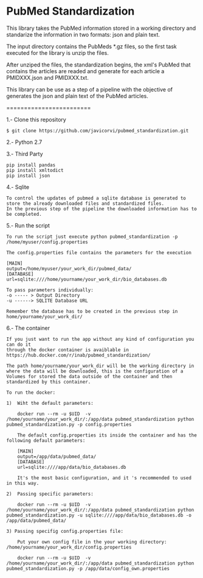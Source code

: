 PubMed Standardization
========================

This library takes the PubMed information stored in a working directory and standarize the information in two formats: json and plain text. 

The input directory contains the PubMeds *.gz files, so the first task executed for the library is unzip the files.  

After unziped the files, the standardization begins,  the xml's PubMed that contains the articles are readed and generate for each article a PMIDXXX.json and PMIDXXX.txt.

This library can be use as a step of a pipeline with the objective of generates the json and plain text of the PubMed articles.
 

========================

1.- Clone this repository 

    $ git clone https://github.com/javicorvi/pubmed_standardization.git
    
2.- Python 2.7 
	
	
3.- Third Party 
	
	pip install pandas
	pip install xmltodict
	pip install json


4.- Sqlite 
	
	To control the updates of pubmed a sqlite database is generated to store the already downloaded files and standardized files. 
	In the previous step of the pipeline the downloaded information has to be completed.
	
	
5.- Run the script
	
	To run the script just execute python pubmed_standardization -p /home/myuser/config.properties
	
	The config.properties file contains the parameters for the execution
	
	[MAIN]
	output=/home/myuser/your_work_dir/pubmed_data/
	[DATABASE]
	url=sqlite:////home/yourname/your_work_dir/bio_databases.db
	
	To pass parameters individually:
	-o ----- > Output Directory
	-u ------> SQLITE Database URL
	
	Remember the database has to be created in the previous step in home/yourname/your_work_dir/ 

6.- The container 
	
	If you just want to run the app without any kind of configuration you can do it 
	through the docker container is avaiblable in https://hub.docker.com/r/inab/pubmed_standardization/ 

	The path home/yourname/your_work_dir will be the working directory in where the data will be downloaded, this is the configuration of a 
	Volumes for stored the data outside of the container and then standardized by this container.

	To run the docker: 
	
	1)  Wiht the default parameters: 
	    
	    docker run --rm -u $UID  -v /home/yourname/your_work_dir/:/app/data pubmed_standardization python pubmed_standardization.py -p config.properties

		The default config.properties its inside the container and has the following default parameters: 
		
		[MAIN]
		output=/app/data/pubmed_data/
		[DATABASE]
		url=sqlite:////app/data/bio_databases.db
	
		It's the most basic configuration, and it 's recommended to used in this way.
	
	2)  Passing specific parameters:
	
		docker run --rm -u $UID  -v /home/yourname/your_work_dir/:/app/data pubmed_standardization python pubmed_standardization.py -u sqlite:////app/data/bio_databases.db -o /app/data/pubmed_data/

	3) Passing specifig config.properties file:
	
		Put your own config file in the your working directory:  /home/yourname/your_work_dir/config.properties  
		
		docker run --rm -u $UID  -v /home/yourname/your_work_dir/:/app/data pubmed_standardization python pubmed_standardization.py -p /app/data/config_own.properties
		
		